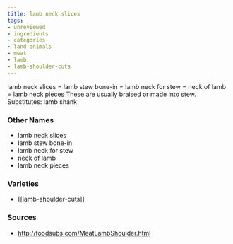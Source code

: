 ```yaml
---
title: lamb neck slices
tags:
- unreviewed
- ingredients
- categories
- land-animals
- meat
- lamb
- lamb-shoulder-cuts
---
```

lamb neck slices = lamb stew bone-in = lamb neck for stew = neck of lamb = lamb neck pieces These are usually braised or made into stew. Substitutes: lamb shank

### Other Names

* lamb neck slices
* lamb stew bone-in
* lamb neck for stew
* neck of lamb
* lamb neck pieces

### Varieties

* [[lamb-shoulder-cuts]]

### Sources
* http://foodsubs.com/MeatLambShoulder.html
